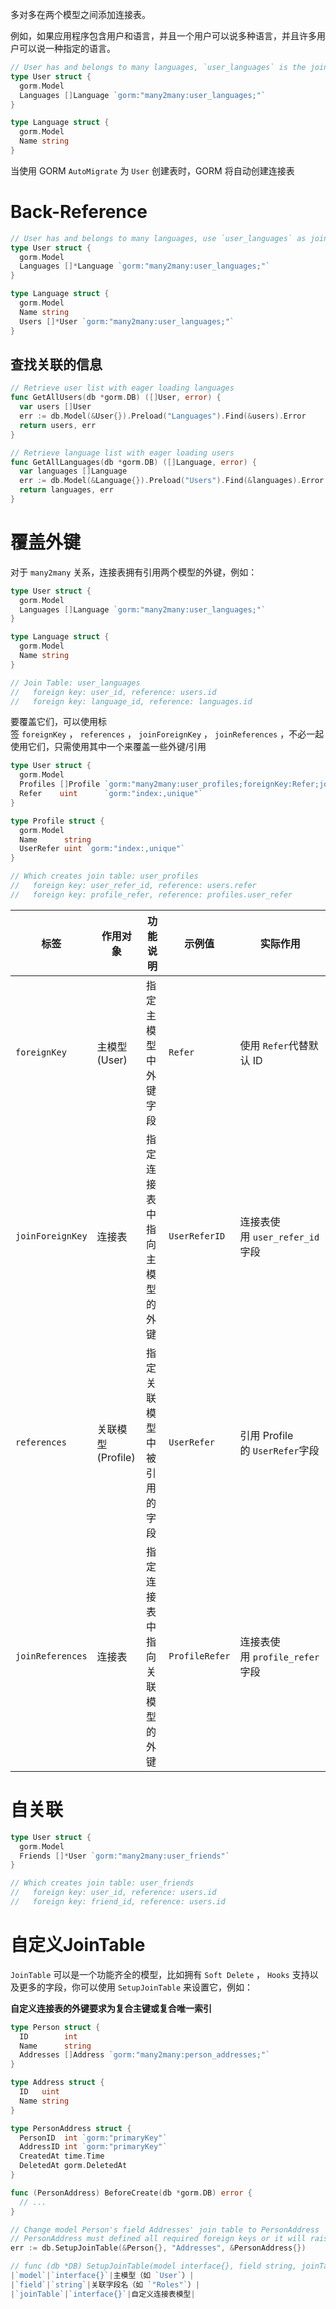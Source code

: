 多对多在两个模型之间添加连接表。

例如，如果应用程序包含用户和语言，并且一个用户可以说多种语言，并且许多用户可以说一种指定的语言。

```go
// User has and belongs to many languages, `user_languages` is the join table
type User struct {
  gorm.Model
  Languages []Language `gorm:"many2many:user_languages;"`
}

type Language struct {
  gorm.Model
  Name string
}
```

当使用 GORM `AutoMigrate` 为 `User` 创建表时，GORM 将自动创建连接表
# Back-Reference

```go
// User has and belongs to many languages, use `user_languages` as join table
type User struct {
  gorm.Model
  Languages []*Language `gorm:"many2many:user_languages;"`
}

type Language struct {
  gorm.Model
  Name string
  Users []*User `gorm:"many2many:user_languages;"`
}
```
## 查找关联的信息

```go
// Retrieve user list with eager loading languages
func GetAllUsers(db *gorm.DB) ([]User, error) {
  var users []User
  err := db.Model(&User{}).Preload("Languages").Find(&users).Error
  return users, err
}

// Retrieve language list with eager loading users
func GetAllLanguages(db *gorm.DB) ([]Language, error) {
  var languages []Language
  err := db.Model(&Language{}).Preload("Users").Find(&languages).Error
  return languages, err
}
```
# 覆盖外键

对于 `many2many` 关系，连接表拥有引用两个模型的外键，例如：

```go
type User struct {
  gorm.Model
  Languages []Language `gorm:"many2many:user_languages;"`
}

type Language struct {
  gorm.Model
  Name string
}

// Join Table: user_languages
//   foreign key: user_id, reference: users.id
//   foreign key: language_id, reference: languages.id

```

要覆盖它们，可以使用标签 `foreignKey` ， `references` ， `joinForeignKey` ， `joinReferences` ，不必一起使用它们，只需使用其中一个来覆盖一些外键/引用

```go
type User struct {
  gorm.Model
  Profiles []Profile `gorm:"many2many:user_profiles;foreignKey:Refer;joinForeignKey:UserReferID;References:UserRefer;joinReferences:ProfileRefer"`
  Refer    uint      `gorm:"index:,unique"`
}

type Profile struct {
  gorm.Model
  Name      string
  UserRefer uint `gorm:"index:,unique"`
}

// Which creates join table: user_profiles
//   foreign key: user_refer_id, reference: users.refer
//   foreign key: profile_refer, reference: profiles.user_refer
```

| **标签​**​         | ​**​作用对象​**​   | ​**​功能说明​**​    | ​**​示例值​**​    | ​**​实际作用​**​               |
| ---------------- | -------------- | --------------- | -------------- | -------------------------- |
| `foreignKey`     | 主模型 (User)     | 指定主模型中外键字段      | `Refer`        | 使用 `Refer`代替默认 ID          |
| `joinForeignKey` | 连接表            | 指定连接表中指向主模型的外键  | `UserReferID`  | 连接表使用 `user_refer_id`字段    |
| `references`     | 关联模型 (Profile) | 指定关联模型中被引用的字段   | `UserRefer`    | 引用 Profile 的 `UserRefer`字段 |
| `joinReferences` | 连接表            | 指定连接表中指向关联模型的外键 | `ProfileRefer` | 连接表使用 `profile_refer`字段    |
# 自关联

```go
type User struct {
  gorm.Model
  Friends []*User `gorm:"many2many:user_friends"`
}

// Which creates join table: user_friends
//   foreign key: user_id, reference: users.id
//   foreign key: friend_id, reference: users.id

```
# 自定义JoinTable

`JoinTable` 可以是一个功能齐全的模型，比如拥有 `Soft Delete` ， `Hooks` 支持以及更多的字段，你可以使用 `SetupJoinTable` 来设置它，例如：

**自定义连接表的外键要求为复合主键或复合唯一索引**

```go
type Person struct {
  ID        int
  Name      string
  Addresses []Address `gorm:"many2many:person_addresses;"`
}

type Address struct {
  ID   uint
  Name string
}

type PersonAddress struct {
  PersonID  int `gorm:"primaryKey"`
  AddressID int `gorm:"primaryKey"`
  CreatedAt time.Time
  DeletedAt gorm.DeletedAt
}

func (PersonAddress) BeforeCreate(db *gorm.DB) error {
  // ...
}

// Change model Person's field Addresses' join table to PersonAddress
// PersonAddress must defined all required foreign keys or it will raise error
err := db.SetupJoinTable(&Person{}, "Addresses", &PersonAddress{})

// func (db *DB) SetupJoinTable(model interface{}, field string, joinTable interface{}) error
|`model`|`interface{}`|主模型（如 `User`）|
|`field`|`string`|关联字段名（如 `"Roles"`）|
|`joinTable`|`interface{}`|自定义连接表模型|
```


